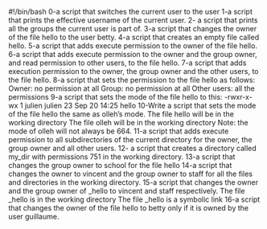 #!/bin/bash
0-a script that switches the current user to the user
1-a script that prints the effective username of the current user.
2- a script that prints all the groups the current user is part of.
3-a script that changes the owner of the file hello to the user betty.
4-a script that creates an empty file called hello.
5-a script that adds execute permission to the owner of the file hello.
6-a script that adds execute permission to the owner and the group owner, and read permission to other users, to the file hello.
7-a script that adds execution permission to the owner, the group owner and the other users, to the file hello.
8-a script that sets the permission to the file hello as follows:
  Owner: no permission at all
  Group: no permission at all
  Other users: all the permissions
9-a script that sets the mode of the file hello to this:
  -rwxr-x-wx 1 julien julien 23 Sep 20 14:25 hello
10-Write a script that sets the mode of the file hello the same as olleh’s mode.
    The file hello will be in the working directory
    The file olleh will be in the working directory
  Note: the mode of olleh will not always be 664.
11-a script that adds execute permission to all subdirectories of the current directory for the owner, the group owner and all
   other users.
12- a script that creates a directory called my_dir with permissions 751 in the working directory.
13-a script that changes the group owner to school for the file hello
14-a script that changes the owner to vincent and the group owner to staff for all the files and directories in the working directory.
15-a script that changes the owner and the group owner of _hello to vincent and staff respectively.
    The file _hello is in the working directory
    The file _hello is a symbolic link
16-a script that changes the owner of the file hello to betty only if it is owned by the user guillaume.
